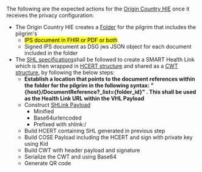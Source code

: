 The following are the expected actions for the [Origin Country HIE](system-actors.html#ochie) once it receives the privacy configuration:
- The Origin Country HIE creates a [Folder](https://profiles.ihe.net/ITI/MHD/StructureDefinition-IHE.MHD.Minimal.Folder.html) for the pilgrim that includes the pilgrim's 
  - <mark>IPS document in FHIR or PDF or both</mark>
  - Signed IPS document as DSG jws JSON object for each document included in the folder
- The [SHL specifications](https://build.fhir.org/ig/HL7/smart-health-cards-and-links/links-specification.html)shall be followed to create a SMART Health Link which is then wrapped in [HCERT structure](https://www.smart.who.int/trust/StructureDefinition-Hcert.html) and shared as a [CWT structure](https://www.smart.who.int/trust/StructureDefinition-CWT.html), by following the below steps:
  - <b>Establish a location that points to the document references within the folder for the pilgrim in the following syntax: "{host}/DocumentReference?_list={folder_id}" . This shall be used as the Health Link URL within the VHL Payload</b>
  - Construct [SHLink Payload](https://smart.who.int/trust/StructureDefinition-SmartHealthLinkPayload.html)
    - Minified
    - Base64urlencoded
    - Prefixed with shlink:/
  - Build HCERT containing SHL generated in previous step
  - Build COSE Payload including the HCERT and sign with private key using Kid
  - Build CWT with header payload and signature
  - Serialize the CWT and using Base64
  - Generate QR code
